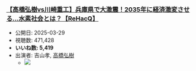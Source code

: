 ### [【高橋弘樹vs川崎重工】兵庫県で大激震！2035年に経済激変させる…水素社会とは？【ReHacQ】](https://www.youtube.com/watch?v=Kw-4qwgWtTA)
-   公開日: 2025-03-29
-   視聴数: 471,428
-   **いいね数: 5,419**
-   出演者: 吉山孝, [高橋弘樹](/rehacq_fan/people/高橋弘樹 "wikilink")
    - [![](https://img.youtube.com/vi/Kw-4qwgWtTA/hqdefault.jpg)](https://www.youtube.com/watch?v=Kw-4qwgWtTA)
